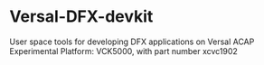 # Versal-DFX-devkit
User space tools for developing DFX applications on Versal ACAP\
Experimental Platform: VCK5000, with part number xcvc1902
